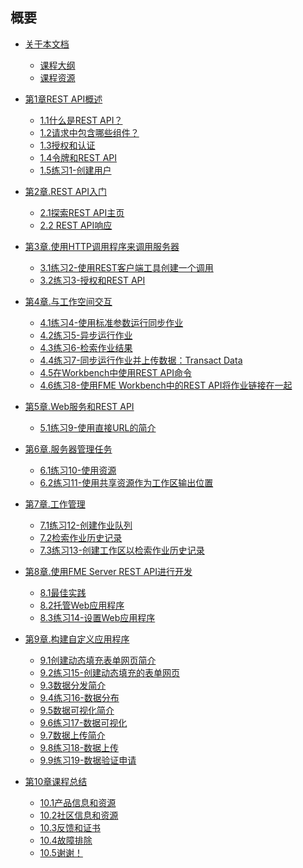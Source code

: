   <div id="readme" class="readme blob instapaper_body">
    <article class="markdown-body entry-content" itemprop="text"><h1><a id="user-content-summary" class="anchor" aria-hidden="true" href="https://github.com/safesoftware/FMETraining/blob/Server-REST-API-2018/SUMMARY.md#summary"></a><font style="vertical-align: inherit;"><font style="vertical-align: inherit;">概要</font></font></h1>
<ul>
<li>
<p><a href="https://github.com/safesoftware/FMETraining/blob/Server-REST-API-2018/FMESERVER_RESTAPI0Introduction/0.00.CourseIntroduction.md"><font style="vertical-align: inherit;"><font style="vertical-align: inherit;">关于本文档</font></font></a></p>
<ul>
<li><a href="https://github.com/safesoftware/FMETraining/blob/Server-REST-API-2018/FMESERVER_RESTAPI0Introduction/0.01.CourseOverview.md"><font style="vertical-align: inherit;"><font style="vertical-align: inherit;">课程大纲</font></font></a></li>
<li><a href="https://github.com/safesoftware/FMETraining/blob/Server-REST-API-2018/FMESERVER_RESTAPI0Introduction/0.02.CourseResources.md"><font style="vertical-align: inherit;"><font style="vertical-align: inherit;">课程资源</font></font></a></li>
</ul>
</li>
<li>
<p><a href="https://github.com/safesoftware/FMETraining/blob/Server-REST-API-2018/FMESERVER_RESTAPI1Overview/1.0.ChapterOverview.md"><font style="vertical-align: inherit;"><font style="vertical-align: inherit;">第1章REST API概述</font></font></a></p>
<ul>
<li><a href="https://github.com/safesoftware/FMETraining/blob/Server-REST-API-2018/FMESERVER_RESTAPI1Overview/1.1.RESTAPI.md"><font style="vertical-align: inherit;"><font style="vertical-align: inherit;">1.1什么是REST API？</font></font></a></li>
<li><a href="https://github.com/safesoftware/FMETraining/blob/Server-REST-API-2018/FMESERVER_RESTAPI1Overview/1.2.WhatComponentsAreInARequest.md"><font style="vertical-align: inherit;"><font style="vertical-align: inherit;">1.2请求中包含哪些组件？</font></font></a></li>
<li><a href="https://github.com/safesoftware/FMETraining/blob/Server-REST-API-2018/FMESERVER_RESTAPI1Overview/1.3.AuthorizationAndAuthentication.md"><font style="vertical-align: inherit;"><font style="vertical-align: inherit;">1.3授权和认证</font></font></a></li>
<li><a href="https://github.com/safesoftware/FMETraining/blob/Server-REST-API-2018/FMESERVER_RESTAPI1Overview/1.4.Token.md"><font style="vertical-align: inherit;"><font style="vertical-align: inherit;">1.4令牌和REST API</font></font></a></li>
<li><a href="https://github.com/safesoftware/FMETraining/blob/Server-REST-API-2018/FMESERVER_RESTAPI1Overview/1.5.UserCreation.md"><font style="vertical-align: inherit;"><font style="vertical-align: inherit;">1.5练习1-创建用户</font></font></a></li>
</ul>
</li>
<li>
<p><a href="https://github.com/safesoftware/FMETraining/blob/Server-REST-API-2018/FMESERVER_RESTAPI2GettingStarted/2.0.GettingStarted.md"><font style="vertical-align: inherit;"><font style="vertical-align: inherit;">第2章.REST API入门</font></font></a></p>
<ul>
<li><a href="https://github.com/safesoftware/FMETraining/blob/Server-REST-API-2018/FMESERVER_RESTAPI2GettingStarted/2.1.RESTAPIHomepage.md"><font style="vertical-align: inherit;"><font style="vertical-align: inherit;">2.1探索REST API主页</font></font></a></li>
<li><a href="https://github.com/safesoftware/FMETraining/blob/Server-REST-API-2018/FMESERVER_RESTAPI2GettingStarted/2.2.RESTAPIResponse.md"><font style="vertical-align: inherit;"><font style="vertical-align: inherit;">2.2 REST API响应</font></font></a></li>
</ul>
</li>
<li>
<p><a href="https://github.com/safesoftware/FMETraining/blob/Server-REST-API-2018/FMESERVER_RESTAPI3HTTPCaller/3.0.HTTPCaller.md"><font style="vertical-align: inherit;"><font style="vertical-align: inherit;">第3章.使用HTTP调用程序来调用服务器</font></font></a></p>
<ul>
<li><a href="https://github.com/safesoftware/FMETraining/blob/Server-REST-API-2018/FMESERVER_RESTAPI3HTTPCaller/3.1.RESTClient.md"><font style="vertical-align: inherit;"><font style="vertical-align: inherit;">3.1练习2-使用REST客户端工具创建一个调用</font></font></a></li>
<li><a href="https://github.com/safesoftware/FMETraining/blob/Server-REST-API-2018/FMESERVER_RESTAPI3HTTPCaller/3.2.CallsWithoutAuthorization.md"><font style="vertical-align: inherit;"><font style="vertical-align: inherit;">3.2练习3-授权和REST API</font></font></a></li>
</ul>
</li>
<li>
<p><a href="https://github.com/safesoftware/FMETraining/blob/Server-REST-API-2018/FMESERVER_RESTAPI4Workspaces/4.0.Introduction.md"><font style="vertical-align: inherit;"><font style="vertical-align: inherit;">第4章.与工作空间交互</font></font></a></p>
<ul>
<li><a href="https://github.com/safesoftware/FMETraining/blob/Server-REST-API-2018/FMESERVER_RESTAPI4Workspaces/4.1.Synchronous.md"><font style="vertical-align: inherit;"><font style="vertical-align: inherit;">4.1练习4-使用标准参数运行同步作业 </font></font></a></li>
<li><a href="https://github.com/safesoftware/FMETraining/blob/Server-REST-API-2018/FMESERVER_RESTAPI4Workspaces/4.2.Asynchronous.md"><font style="vertical-align: inherit;"><font style="vertical-align: inherit;">4.2练习5-异步运行作业</font></font></a></li>
<li><a href="https://github.com/safesoftware/FMETraining/blob/Server-REST-API-2018/FMESERVER_RESTAPI4Workspaces/4.3.JobResults.md"><font style="vertical-align: inherit;"><font style="vertical-align: inherit;">4.3练习6-检索作业结果</font></font></a></li>
<li><a href="https://github.com/safesoftware/FMETraining/blob/Server-REST-API-2018/FMESERVER_RESTAPI4Workspaces/4.4.TransactData.md"><font style="vertical-align: inherit;"><font style="vertical-align: inherit;">4.4练习7-同步运行作业并上传数据：Transact Data</font></font></a></li>
<li><a href="https://github.com/safesoftware/FMETraining/blob/Server-REST-API-2018/FMESERVER_RESTAPI4Workspaces/4.5.UsingRest.md"><font style="vertical-align: inherit;"><font style="vertical-align: inherit;">4.5在Workbench中使用REST API命令</font></font></a></li>
<li><a href="https://github.com/safesoftware/FMETraining/blob/Server-REST-API-2018/FMESERVER_RESTAPI4Workspaces/4.6.Exercise.md"><font style="vertical-align: inherit;"><font style="vertical-align: inherit;">4.6练习8-使用FME Workbench中的REST API将作业链接在一起</font></font></a></li>
</ul>
</li>
<li>
<p><a href="https://github.com/safesoftware/FMETraining/blob/Server-REST-API-2018/FMESERVER_RESTAPI5WebServices/5.0.WebServicesAndRESTAPI.md"><font style="vertical-align: inherit;"><font style="vertical-align: inherit;">第5章.Web服务和REST API</font></font></a></p>
<ul>
<li><a href="https://github.com/safesoftware/FMETraining/blob/Server-REST-API-2018/FMESERVER_RESTAPI5WebServices/5.1.Exercise.md"><font style="vertical-align: inherit;"><font style="vertical-align: inherit;">5.1练习9-使用直接URL的简介</font></font></a></li>
</ul>
</li>
<li>
<p><a href="https://github.com/safesoftware/FMETraining/blob/Server-REST-API-2018/FMESERVER_RESTAPI6ServerAdmin/6.0.Introduction.md"><font style="vertical-align: inherit;"><font style="vertical-align: inherit;">第6章.服务器管理任务</font></font></a></p>
<ul>
<li><a href="https://github.com/safesoftware/FMETraining/blob/Server-REST-API-2018/FMESERVER_RESTAPI6ServerAdmin/6.1.WorkingWithResources.md"><font style="vertical-align: inherit;"><font style="vertical-align: inherit;">6.1练习10-使用资源</font></font></a></li>
<li><a href="https://github.com/safesoftware/FMETraining/blob/Server-REST-API-2018/FMESERVER_RESTAPI6ServerAdmin/6.2.WorkingWithResourcesUsingSharedResources.md"><font style="vertical-align: inherit;"><font style="vertical-align: inherit;">6.2练习11-使用共享资源作为工作区输出位置</font></font></a></li>
</ul>
</li>
<li>
<p><a href="https://github.com/safesoftware/FMETraining/blob/Server-REST-API-2018/FMESERVER_RESTAPI7JobManagement/7.0.Introduction.md"><font style="vertical-align: inherit;"><font style="vertical-align: inherit;">第7章.工作管理</font></font></a></p>
<ul>
<li><a href="https://github.com/safesoftware/FMETraining/blob/Server-REST-API-2018/FMESERVER_RESTAPI7JobManagement/7.1.JobRoutingTag.md"><font style="vertical-align: inherit;"><font style="vertical-align: inherit;">7.1练习12-创建作业队列</font></font></a></li>
<li><a href="https://github.com/safesoftware/FMETraining/blob/Server-REST-API-2018/FMESERVER_RESTAPI7JobManagement/7.2.RetrieveJobHistory.md"><font style="vertical-align: inherit;"><font style="vertical-align: inherit;">7.2检索作业历史记录</font></font></a></li>
<li><a href="https://github.com/safesoftware/FMETraining/blob/Server-REST-API-2018/FMESERVER_RESTAPI7JobManagement/7.3.Exercise.md"><font style="vertical-align: inherit;"><font style="vertical-align: inherit;">7.3练习13-创建工作区以检索作业历史记录</font></font></a></li>
</ul>
</li>
<li>
<p><a href="https://github.com/safesoftware/FMETraining/blob/Server-REST-API-2018/FMESERVER_RESTAPI8Session2/8.0.Introduction.md"><font style="vertical-align: inherit;"><font style="vertical-align: inherit;">第8章.使用FME Server REST API进行开发</font></font></a></p>
<ul>
<li><a href="https://github.com/safesoftware/FMETraining/blob/Server-REST-API-2018/FMESERVER_RESTAPI8Session2/8.1.BestPractices.md"><font style="vertical-align: inherit;"><font style="vertical-align: inherit;">8.1最佳实践</font></font></a></li>
<li><a href="https://github.com/safesoftware/FMETraining/blob/Server-REST-API-2018/FMESERVER_RESTAPI8Session2/8.2.HostingWebApplications.md"><font style="vertical-align: inherit;"><font style="vertical-align: inherit;">8.2托管Web应用程序</font></font></a></li>
<li><a href="https://github.com/safesoftware/FMETraining/blob/Server-REST-API-2018/FMESERVER_RESTAPI8Session2/8.3.Exercise.SettingUp.md"><font style="vertical-align: inherit;"><font style="vertical-align: inherit;">8.3练习14-设置Web应用程序 </font></font></a></li>
</ul>
</li>
<li>
<p><a href="https://github.com/safesoftware/FMETraining/blob/Server-REST-API-2018/FMESERVER_RESTAPI9CustomApplications/9.0.ChapterIntroduction.md"><font style="vertical-align: inherit;"><font style="vertical-align: inherit;">第9章.构建自定义应用程序 </font></font></a></p>
<ul>
<li><a href="https://github.com/safesoftware/FMETraining/blob/Server-REST-API-2018/FMESERVER_RESTAPI9CustomApplications/9.1.IntroductionForm.md"><font style="vertical-align: inherit;"><font style="vertical-align: inherit;">9.1创建动态填充表单网页简介 </font></font></a></li>
<li><a href="https://github.com/safesoftware/FMETraining/blob/Server-REST-API-2018/FMESERVER_RESTAPI9CustomApplications/9.2.ExerciseForm.md"><font style="vertical-align: inherit;"><font style="vertical-align: inherit;">9.2练习15-创建动态填充的表单网页 </font></font></a></li>
<li><a href="https://github.com/safesoftware/FMETraining/blob/Server-REST-API-2018/FMESERVER_RESTAPI9CustomApplications/9.3.IntroductionMap.md"><font style="vertical-align: inherit;"><font style="vertical-align: inherit;">9.3数据分发简介 </font></font></a></li>
<li><a href="https://github.com/safesoftware/FMETraining/blob/Server-REST-API-2018/FMESERVER_RESTAPI9CustomApplications/9.4.ExerciseMap.md"><font style="vertical-align: inherit;"><font style="vertical-align: inherit;">9.4练习16-数据分布 </font></font></a></li>
<li><a href="https://github.com/safesoftware/FMETraining/blob/Server-REST-API-2018/FMESERVER_RESTAPI9CustomApplications/9.5.IntroductionVisualization.md"><font style="vertical-align: inherit;"><font style="vertical-align: inherit;">9.5数据可视化简介 </font></font></a></li>
<li><a href="https://github.com/safesoftware/FMETraining/blob/Server-REST-API-2018/FMESERVER_RESTAPI9CustomApplications/9.6.ExerciseVisualization.md"><font style="vertical-align: inherit;"><font style="vertical-align: inherit;">9.6练习17-数据可视化 </font></font></a></li>
<li><a href="https://github.com/safesoftware/FMETraining/blob/Server-REST-API-2018/FMESERVER_RESTAPI9CustomApplications/9.7.IntroductionDataUpload.md"><font style="vertical-align: inherit;"><font style="vertical-align: inherit;">9.7数据上传简介 </font></font></a></li>
<li><a href="https://github.com/safesoftware/FMETraining/blob/Server-REST-API-2018/FMESERVER_RESTAPI9CustomApplications/9.8.ExerciseUpload.md"><font style="vertical-align: inherit;"><font style="vertical-align: inherit;">9.8练习18-数据上传 </font></font></a></li>
<li><a href="https://github.com/safesoftware/FMETraining/blob/Server-REST-API-2018/FMESERVER_RESTAPI9CustomApplications/9.9.DataValidationExercise.md"><font style="vertical-align: inherit;"><font style="vertical-align: inherit;">9.9练习19-数据验证申请 </font></font></a></li>
</ul>
</li>
<li>
<p><a href="https://github.com/safesoftware/FMETraining/blob/Server-REST-API-2018/FMESERVER_RESTAPI10WrapUp/10.00.CourseWrapup.md"><font style="vertical-align: inherit;"><font style="vertical-align: inherit;">第10章课程总结  </font></font></a></p>
<ul>
<li><a href="https://github.com/safesoftware/FMETraining/blob/Server-REST-API-2018/FMESERVER_RESTAPI10WrapUp/10.01.ProductInfo.md"><font style="vertical-align: inherit;"><font style="vertical-align: inherit;">10.1产品信息和资源 </font></font></a></li>
<li><a href="https://github.com/safesoftware/FMETraining/blob/Server-REST-API-2018/FMESERVER_RESTAPI10WrapUp/10.02.CommunityInfo.md"><font style="vertical-align: inherit;"><font style="vertical-align: inherit;">10.2社区信息和资源 </font></font></a></li>
<li><a href="https://github.com/safesoftware/FMETraining/blob/Server-REST-API-2018/FMESERVER_RESTAPI10WrapUp/10.03.CourseFeedback.md"><font style="vertical-align: inherit;"><font style="vertical-align: inherit;">10.3反馈和证书 </font></font></a></li>
<li><a href="https://github.com/safesoftware/FMETraining/blob/Server-REST-API-2018/FMESERVER_RESTAPI10WrapUp/10.04.Troubleshooting.md"><font style="vertical-align: inherit;"><font style="vertical-align: inherit;">10.4故障排除 </font></font></a></li>
<li><a href="https://github.com/safesoftware/FMETraining/blob/Server-REST-API-2018/FMESERVER_RESTAPI10WrapUp/10.05.ThankYou.md"><font style="vertical-align: inherit;"><font style="vertical-align: inherit;">10.5谢谢！ </font></font></a></li>
</ul>
</li>
</ul>
</article>
  </div>
